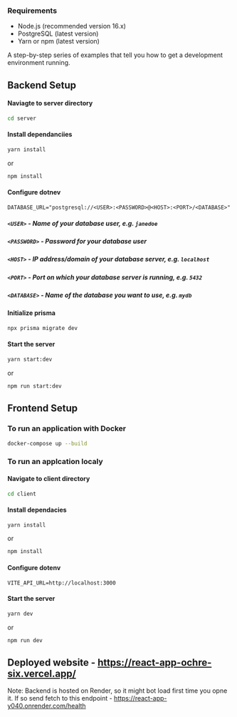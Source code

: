 ### Requirements
- Node.js (recommended version 16.x)
- PostgreSQL (latest version)
- Yarn or npm (latest version)

A step-by-step series of examples that tell you how to get a development environment running.

## Backend Setup

#### Naviagte to server directory
```bash
cd server
```
#### Install dependanciies
```bash
yarn install
```
or
```bash
npm install
```

#### Configure dotnev
```env
DATABASE_URL="postgresql://<USER>:<PASSWORD>@<HOST>:<PORT>/<DATABASE>"
```
##### `<USER>` - Name of your database user, e.g. `janedoe`
##### `<PASSWORD>` - Password for your database user
##### `<HOST>` - IP address/domain of your database server, e.g. `localhost`
##### `<PORT>` - 	Port on which your database server is running, e.g. `5432`
##### `<DATABASE>` - 	Name of the database you want to use, e.g. `mydb`


#### Initialize prisma
```bash
npx prisma migrate dev
```

#### Start the server
```bash
yarn start:dev
```

or
```bash
npm run start:dev
```

## Frontend Setup

### To run an application with Docker

```bash
docker-compose up --build
```

### To run an applcation localy

#### Navigate to client directory
```bash
cd client
```

#### Install dependacies
```bash
yarn install
```

or

```bash
npm install
```
#### Configure dotenv
```env
VITE_API_URL=http://localhost:3000
```

#### Start the server
```bash
yarn dev
```

or

```bash
npm run dev
```

## Deployed website - https://react-app-ochre-six.vercel.app/

Note: Backend is hosted on Render, so it might bot load first time you opne it. If so send fetch to this endpoint - https://react-app-y040.onrender.com/health
